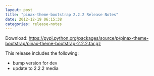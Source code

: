```yaml
---
layout: post
title: "pinax-theme-bootstrap 2.2.2 Release Notes"
date: 2012-12-19 06:15:38
categories: release-notes
---
```


Download: <https://pypi.python.org/packages/source/p/pinax-theme-bootstrap/pinax-theme-bootstrap-2.2.2.tar.gz>

This release includes the following:

* bump version for dev
* update to 2.2.2 media
